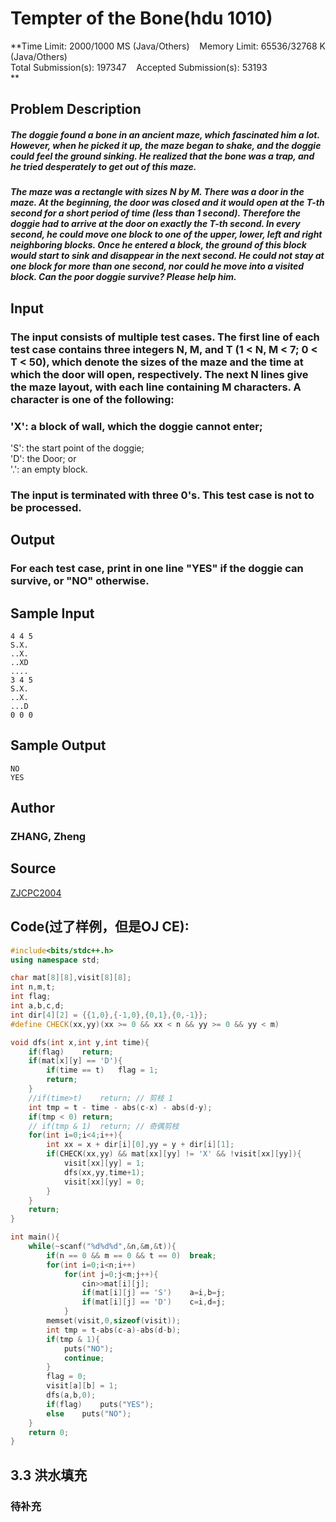 # Tempter of the Bone(hdu 1010)

**Time Limit: 2000/1000 MS (Java/Others)    Memory Limit: 65536/32768 K (Java/Others)  
Total Submission(s): 197347    Accepted Submission(s): 53193  
**  
  

## Problem Description

##### The doggie found a bone in an ancient maze, which fascinated him a lot. However, when he picked it up, the maze began to shake, and the doggie could feel the ground sinking. He realized that the bone was a trap, and he tried desperately to get out of this maze.  
  
##### The maze was a rectangle with sizes N by M. There was a door in the maze. At the beginning, the door was closed and it would open at the T-th second for a short period of time (less than 1 second). Therefore the doggie had to arrive at the door on exactly the T-th second. In every second, he could move one block to one of the upper, lower, left and right neighboring blocks. Once he entered a block, the ground of this block would start to sink and disappear in the next second. He could not stay at one block for more than one second, nor could he move into a visited block. Can the poor doggie survive? Please help him.  

  

## Input

### The input consists of multiple test cases. The first line of each test case contains three integers N, M, and T (1 < N, M < 7; 0 < T < 50), which denote the sizes of the maze and the time at which the door will open, respectively. The next N lines give the maze layout, with each line containing M characters. A character is one of the following:  
  
### 'X': a block of wall, which the doggie cannot enter;  
'S': the start point of the doggie;  
'D': the Door; or  
'.': an empty block.  
  
### The input is terminated with three 0's. This test case is not to be processed.  

  

## Output

### For each test case, print in one line "YES" if the doggie can survive, or "NO" otherwise.  

  

## Sample Input

```
4 4 5
S.X.
..X.
..XD
....
3 4 5
S.X.
..X.
...D
0 0 0
```

## Sample Output
```
NO
YES  
```

## Author

### ZHANG, Zheng

  

## Source

[ZJCPC2004](https://acm.hdu.edu.cn/search.php?field=problem&key=ZJCPC2004&source=1&searchmode=source)

## Code(过了样例，但是OJ CE):

```cpp
#include<bits/stdc++.h>
using namespace std;

char mat[8][8],visit[8][8];
int n,m,t;
int flag;
int a,b,c,d;
int dir[4][2] = {{1,0},{-1,0},{0,1},{0,-1}};
#define CHECK(xx,yy)(xx >= 0 && xx < n && yy >= 0 && yy < m)

void dfs(int x,int y,int time){
	if(flag)	return;
	if(mat[x][y] == 'D'){
		if(time == t)	flag = 1;
		return;
	}
	//if(time>t)	return;	// 剪枝 1
	int tmp = t - time - abs(c-x) - abs(d-y);
	if(tmp < 0)	return;
	// if(tmp & 1)	return;	// 奇偶剪枝 
	for(int i=0;i<4;i++){
		int xx = x + dir[i][0],yy = y + dir[i][1];
		if(CHECK(xx,yy) && mat[xx][yy] != 'X' && !visit[xx][yy]){
			visit[xx][yy] = 1;
			dfs(xx,yy,time+1);
			visit[xx][yy] = 0;
		}
	} 
	return;
}

int main(){
	while(~scanf("%d%d%d",&n,&m,&t)){
		if(n == 0 && m == 0 && t == 0)	break;
		for(int i=0;i<n;i++)
			for(int j=0;j<m;j++){
				cin>>mat[i][j];
				if(mat[i][j] == 'S')	a=i,b=j;
				if(mat[i][j] == 'D')	c=i,d=j;
			}
		memset(visit,0,sizeof(visit));
		int tmp = t-abs(c-a)-abs(d-b);
		if(tmp & 1){
			puts("NO");
			continue;
		}
		flag = 0;
		visit[a][b] = 1;
		dfs(a,b,0);
		if(flag)	puts("YES");
		else	puts("NO");
	}
	return 0;
}
```

## 3.3 洪水填充

### 待补充

